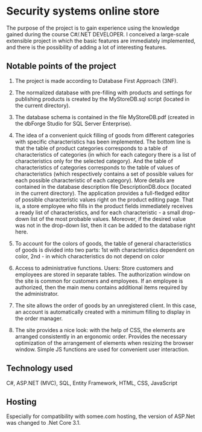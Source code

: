 # Security systems online store

The purpose of the project is to gain experience using the knowledge gained during the course C#/.NET DEVELOPER.
I conceived a large-scale extensible project in which the basic features are immediately implemented, and there is the possibility of adding a lot of interesting features.

## Notable points of the project 

1. The project is made according to Database First Approach (3NF).

2. The normalized database with pre-filling with products and settings for publishing products is created by the MyStoreDB.sql script (located in the current directory). 

4. The database schema is contained in the file MyStoreDB.pdf (created in the dbForge Studio for SQL Server Enterprise). 

3. The idea of a convenient quick filling of goods from different categories with specific characteristics has been implemented. The bottom line is that the table of product categories corresponds to a table of characteristics of categories (in which for each category there is a list of characteristics only for the selected category). And the table of characteristics of categories corresponds to the table of values of characteristics (which respectively contains a set of possible values for each possible characteristic of each category). More details are contained in the database description file DescriptionDB.docx (located in the current directory).
The application provides a full-fledged editor of possible characteristic values right on the product editing page. That is, a store employee who fills in the product fields immediately receives a ready list of characteristics, and for each characteristic - a small drop-down list of the most probable values. Moreover, if the desired value was not in the drop-down list, then it can be added to the database right here.

4. To account for the colors of goods, the table of general characteristics of goods is divided into two parts: 1st with characteristics dependent on color, 2nd - in which characteristics do not depend on color 

5. Access to administrative functions. Users: Store customers and employees are stored in separate tables. The authorization window on the site is common for customers and employees. If an employee is authorized, then the main menu contains additional items required by the administrator.

6. The site allows the order of goods by an unregistered client. In this case, an account is automatically created with a minimum filling to display in the order manager.

7. The site provides a nice look: with the help of CSS, the elements are arranged consistently in an ergonomic order. Provides the necessary optimization of the arrangement of elements when resizing the browser window. Simple JS functions are used for convenient user interaction. 

## Technology used 

C#, ASP.NET (MVC), SQL, Entity Framework, HTML, CSS, JavaScript

## Hosting 

Especially for compatibility with somee.com hosting, the version of ASP.Net was changed to .Net Core 3.1.
